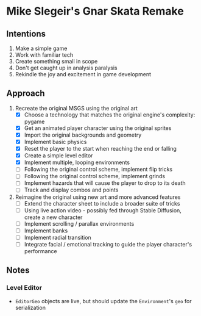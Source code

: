 # Mike Slegeir's Gnar Skata Remake

## Intentions

1. Make a simple game
2. Work with familiar tech
3. Create something small in scope
4. Don't get caught up in analysis paralysis
5. Rekindle the joy and excitement in game development

## Approach

1. Recreate the original MSGS using the original art
    - [x] Choose a technology that matches the original engine's complexity: pygame
    - [x] Get an animated player character using the original sprites
    - [x] Import the original backgrounds and geometry
    - [x] Implement basic physics
    - [x] Reset the player to the start when reaching the end or falling
    - [x] Create a simple level editor
    - [x] Implement multiple, looping environments
    - [ ] Following the original control scheme, implement flip tricks
    - [ ] Following the original control scheme, implement grinds
    - [ ] Implement hazards that will cause the player to drop to its death
    - [ ] Track and display combos and points
2. Reimagine the original using new art and more advanced features
   - [ ] Extend the character sheet to include a broader suite of tricks
   - [ ] Using live action video - possibly fed through Stable Diffusion, create a new character
   - [ ] Implement scrolling / parallax environments
   - [ ] Implement banks
   - [ ] Implement radial transition
   - [ ] Integrate facial / emotional tracking to guide the player character's performance

## Notes

### Level Editor

- `EditorGeo` objects are live, but should update the `Environment`'s `geo` for serialization